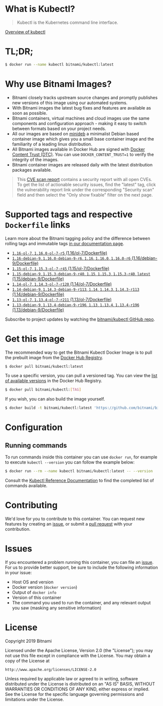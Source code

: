 
# What is Kubectl?

> Kubectl is the Kubernetes command line interface.

[Overview of kubectl](https://kubernetes.io/docs/reference/kubectl/overview/)

# TL;DR;

```bash
$ docker run --name kubectl bitnami/kubectl:latest
```

# Why use Bitnami Images?

* Bitnami closely tracks upstream source changes and promptly publishes new versions of this image using our automated systems.
* With Bitnami images the latest bug fixes and features are available as soon as possible.
* Bitnami containers, virtual machines and cloud images use the same components and configuration approach - making it easy to switch between formats based on your project needs.
* All our images are based on [minideb](https://github.com/bitnami/minideb) a minimalist Debian based container image which gives you a small base container image and the familiarity of a leading linux distribution.
* All Bitnami images available in Docker Hub are signed with [Docker Content Trust (DTC)](https://docs.docker.com/engine/security/trust/content_trust/). You can use `DOCKER_CONTENT_TRUST=1` to verify the integrity of the images.
* Bitnami container images are released daily with the latest distribution packages available.


> This [CVE scan report](https://quay.io/repository/bitnami/kubectl?tab=tags) contains a security report with all open CVEs. To get the list of actionable security issues, find the "latest" tag, click the vulnerability report link under the corresponding "Security scan" field and then select the "Only show fixable" filter on the next page.

# Supported tags and respective `Dockerfile` links

Learn more about the Bitnami tagging policy and the difference between rolling tags and immutable tags [in our documentation page](https://docs.bitnami.com/containers/how-to/understand-rolling-tags-containers/).


* [`1.16-ol-7`, `1.16.0-ol-7-r5` (1.16/ol-7/Dockerfile)](https://github.com/bitnami/bitnami-docker-kubectl/blob/1.16.0-ol-7-r5/1.16/ol-7/Dockerfile)
* [`1.16-debian-9`, `1.16.0-debian-9-r6`, `1.16`, `1.16.0`, `1.16.0-r6` (1.16/debian-9/Dockerfile)](https://github.com/bitnami/bitnami-docker-kubectl/blob/1.16.0-debian-9-r6/1.16/debian-9/Dockerfile)
* [`1.15-ol-7`, `1.15.3-ol-7-r45` (1.15/ol-7/Dockerfile)](https://github.com/bitnami/bitnami-docker-kubectl/blob/1.15.3-ol-7-r45/1.15/ol-7/Dockerfile)
* [`1.15-debian-9`, `1.15.3-debian-9-r40`, `1.15`, `1.15.3`, `1.15.3-r40`, `latest` (1.15/debian-9/Dockerfile)](https://github.com/bitnami/bitnami-docker-kubectl/blob/1.15.3-debian-9-r40/1.15/debian-9/Dockerfile)
* [`1.14-ol-7`, `1.14.3-ol-7-r120` (1.14/ol-7/Dockerfile)](https://github.com/bitnami/bitnami-docker-kubectl/blob/1.14.3-ol-7-r120/1.14/ol-7/Dockerfile)
* [`1.14-debian-9`, `1.14.3-debian-9-r113`, `1.14`, `1.14.3`, `1.14.3-r113` (1.14/debian-9/Dockerfile)](https://github.com/bitnami/bitnami-docker-kubectl/blob/1.14.3-debian-9-r113/1.14/debian-9/Dockerfile)
* [`1.13-ol-7`, `1.13.4-ol-7-r211` (1.13/ol-7/Dockerfile)](https://github.com/bitnami/bitnami-docker-kubectl/blob/1.13.4-ol-7-r211/1.13/ol-7/Dockerfile)
* [`1.13-debian-9`, `1.13.4-debian-9-r196`, `1.13`, `1.13.4`, `1.13.4-r196` (1.13/debian-9/Dockerfile)](https://github.com/bitnami/bitnami-docker-kubectl/blob/1.13.4-debian-9-r196/1.13/debian-9/Dockerfile)

Subscribe to project updates by watching the [bitnami/kubectl GitHub repo](https://github.com/bitnami/bitnami-docker-kubectl).

# Get this image

The recommended way to get the Bitnami Kubectl Docker Image is to pull the prebuilt image from the [Docker Hub Registry](https://hub.docker.com/r/bitnami/kubectl).

```bash
$ docker pull bitnami/kubectl:latest
```

To use a specific version, you can pull a versioned tag. You can view the [list of available versions](https://hub.docker.com/r/bitnami/kubectl/tags/) in the Docker Hub Registry.

```bash
$ docker pull bitnami/kubectl:[TAG]
```

If you wish, you can also build the image yourself.

```bash
$ docker build -t bitnami/kubectl:latest 'https://github.com/bitnami/bitnami-docker-kubectl.git#master:1.15/debian-9'
```

# Configuration

## Running commands

To run commands inside this container you can use `docker run`, for example to execute `kubectl --version` you can follow the example below:

```bash
$ docker run --rm --name kubectl bitnami/kubectl:latest -- --version
```

Consult the [Kubectl Reference Documentation](https://kubernetes.io/docs/reference/generated/kubectl/kubectl-commands) to find the completed list of commands available.

# Contributing

We'd love for you to contribute to this container. You can request new features by creating an [issue](https://github.com/bitnami/bitnami-docker-kubectl/issues), or submit a [pull request](https://github.com/bitnami/bitnami-docker-kubectl/pulls) with your contribution.

# Issues

If you encountered a problem running this container, you can file an [issue](https://github.com/bitnami/bitnami-docker-kubectl/issues). For us to provide better support, be sure to include the following information in your issue:

- Host OS and version
- Docker version (`docker version`)
- Output of `docker info`
- Version of this container
- The command you used to run the container, and any relevant output you saw (masking any sensitive information)

# License

Copyright 2019 Bitnami

Licensed under the Apache License, Version 2.0 (the "License");
you may not use this file except in compliance with the License.
You may obtain a copy of the License at

    http://www.apache.org/licenses/LICENSE-2.0

Unless required by applicable law or agreed to in writing, software
distributed under the License is distributed on an "AS IS" BASIS,
WITHOUT WARRANTIES OR CONDITIONS OF ANY KIND, either express or implied.
See the License for the specific language governing permissions and
limitations under the License.
